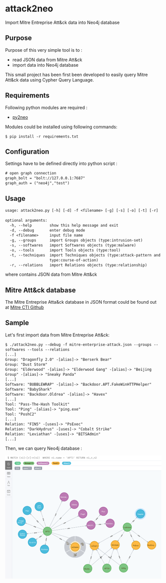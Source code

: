 # attack2neo
Import Mitre Entreprise Att&amp;ck data into Neo4j database

## Purpose 
Purpose of this very simple tool is to :
- read JSON data from Mitre Att&amp;ck
- import data into Neo4j database

This small project has been first been developed to easily 
query Mitre Att&amp;ck data using Cypher Query Language.

## Requirements
Following python modules are required :
- [py2neo](https://py2neo.org/)

Modules could be installed using following commands:
```
$ pip install -r requirements.txt
```
## Configuration
Settings have to be defined directly into python script :
```
# open graph connection
graph_bolt = "bolt://127.0.0.1:7687"
graph_auth = ("neo4j","test")
```
## Usage
```
usage: attack2neo.py [-h] [-d] -f <filename> [-g] [-s] [-o] [-t] [-r]

optional arguments:
  -h, --help        show this help message and exit
  -d, --debug       enter debug mode
  -f <filename>     input file name
  -g, --groups      import Groups objects (type:intrusion-set)
  -s, --softwares   import Softwares objects (type:malware)
  -o, --tools       import Tools objects (type:tool)
  -t, --techniques  import Techniques objects (type:attack-pattern and
                    type:course-of-action)
  -r, --relations   import Relations objects (type:relationship)
```
where <filename> contains JSON data from Mitre Att&amp;ck

## Mitre Att&amp;ck database
The Mitre Entreprise Atta&amp;ck database in JSON format could be
found out at [Mitre CTI Github](https://github.com/mitre/cti/blob/master/enterprise-attack/enterprise-attack.json)

## Sample
Let's first import data from Mitre Entreprise Att&amp;ck:
```
$ ./attack2neo.py --debug -f mitre-enterprise-attack.json --groups --softwares --tools --relations
[...]
Group: "Dragonfly 2.0" -[alias]-> "Berserk Bear"
Group: "Dust Storm"
Group: "Elderwood" -[alias]-> "Elderwood Gang" -[alias]-> "Beijing Group" -[alias]-> "Sneaky Panda"
[...]
Software: "BUBBLEWRAP" -[alias]-> "Backdoor.APT.FakeWinHTTPHelper"
Software: "BabyShark"
Software: "Backdoor.Oldrea" -[alias]-> "Havex"
[...]
Tool: "Pass-The-Hash Toolkit"
Tool: "Ping" -[alias]-> "ping.exe"
Tool: "PoshC2"
[...]
Relation: "FIN5" -[uses]-> "PsExec"
Relation: "DarkHydrus" -[uses]-> "Cobalt Strike"
Relation: "Leviathan" -[uses]-> "BITSAdmin"
[...]
```

Then, we can query Neo4j database :

![attack2neo](samples/attack2neo.png)
